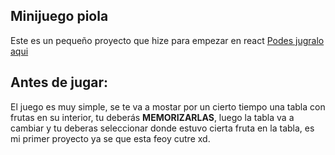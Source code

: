 ## Minijuego piola
Este es un pequeño proyecto que hize para empezar en react
[Podes jugralo aqui](https://galaxym4.github.io/memory-game/)

## Antes de jugar:
El juego es muy simple, se te va a mostar por un cierto tiempo una tabla con frutas en su interior, tu deberás **MEMORIZARLAS**, luego la tabla va a cambiar y tu deberas seleccionar donde estuvo cierta fruta en la tabla, es mi primer proyecto ya se que esta feoy cutre xd.
